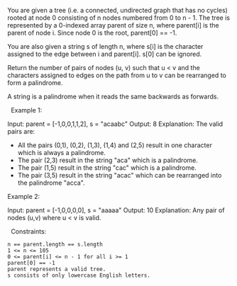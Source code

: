 You are given a tree (i.e. a connected, undirected graph that has no cycles) rooted at node 0 consisting of n nodes numbered from 0 to n - 1. The tree is represented by a 0-indexed array parent of size n, where parent[i] is the parent of node i. Since node 0 is the root, parent[0] == -1.

You are also given a string s of length n, where s[i] is the character assigned to the edge between i and parent[i]. s[0] can be ignored.

Return the number of pairs of nodes (u, v) such that u < v and the characters assigned to edges on the path from u to v can be rearranged to form a palindrome.

A string is a palindrome when it reads the same backwards as forwards.

 
Example 1:



Input: parent = [-1,0,0,1,1,2], s = "acaabc"
Output: 8
Explanation: The valid pairs are:
- All the pairs (0,1), (0,2), (1,3), (1,4) and (2,5) result in one character which is always a palindrome.
- The pair (2,3) result in the string "aca" which is a palindrome.
- The pair (1,5) result in the string "cac" which is a palindrome.
- The pair (3,5) result in the string "acac" which can be rearranged into the palindrome "acca".


Example 2:

Input: parent = [-1,0,0,0,0], s = "aaaaa"
Output: 10
Explanation: Any pair of nodes (u,v) where u < v is valid.


 
Constraints:


	n == parent.length == s.length
	1 <= n <= 105
	0 <= parent[i] <= n - 1 for all i >= 1
	parent[0] == -1
	parent represents a valid tree.
	s consists of only lowercase English letters.

